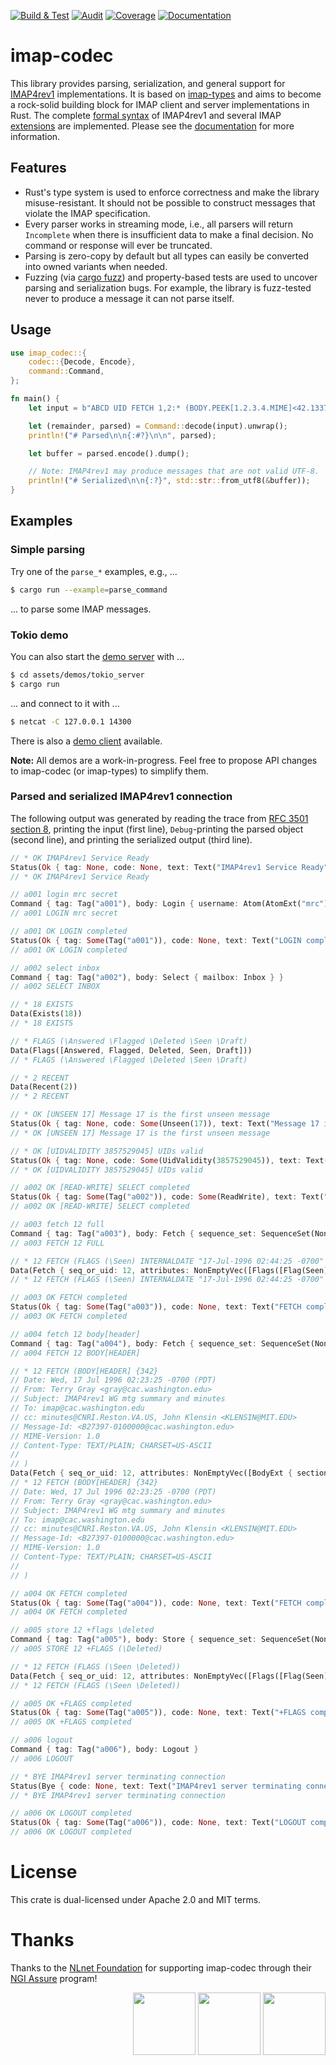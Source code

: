 [![Build & Test](https://github.com/duesee/imap-codec/actions/workflows/build_and_test.yml/badge.svg)](https://github.com/duesee/imap-codec/actions/workflows/build_and_test.yml)
[![Audit](https://github.com/duesee/imap-codec/actions/workflows/audit.yml/badge.svg)](https://github.com/duesee/imap-codec/actions/workflows/audit.yml)
[![Coverage](https://coveralls.io/repos/github/duesee/imap-codec/badge.svg?branch=main)](https://coveralls.io/github/duesee/imap-codec?branch=main)
[![Documentation](https://docs.rs/imap-codec/badge.svg)](https://docs.rs/imap-codec)

# imap-codec

This library provides parsing, serialization, and general support for [IMAP4rev1] implementations.
It is based on [imap-types] and aims to become a rock-solid building block for IMAP client and server implementations in Rust.
The complete [formal syntax] of IMAP4rev1 and several IMAP [extensions] are implemented.
Please see the [documentation] for more information.

## Features

* Rust's type system is used to enforce correctness and make the library misuse-resistant.
It should not be possible to construct messages that violate the IMAP specification.
* Every parser works in streaming mode, i.e., all parsers will return `Incomplete` when there is insufficient data to make a final decision. 
No command or response will ever be truncated.
* Parsing is zero-copy by default but all types can easily be converted into owned variants when needed.
* Fuzzing (via [cargo fuzz]) and property-based tests are used to uncover parsing and serialization bugs.
For example, the library is fuzz-tested never to produce a message it can not parse itself.

## Usage

```rust
use imap_codec::{
    codec::{Decode, Encode},
    command::Command,
};

fn main() {
    let input = b"ABCD UID FETCH 1,2:* (BODY.PEEK[1.2.3.4.MIME]<42.1337>)\r\n";

    let (remainder, parsed) = Command::decode(input).unwrap();
    println!("# Parsed\n\n{:#?}\n\n", parsed);

    let buffer = parsed.encode().dump();

    // Note: IMAP4rev1 may produce messages that are not valid UTF-8.
    println!("# Serialized\n\n{:?}", std::str::from_utf8(&buffer));
}
```

## Examples

### Simple parsing

Try one of the `parse_*` examples, e.g., ...

```sh
$ cargo run --example=parse_command
```

... to parse some IMAP messages.

### Tokio demo

You can also start the [demo server] with ...

```sh
$ cd assets/demos/tokio_server
$ cargo run
```

... and connect to it with ...

```sh
$ netcat -C 127.0.0.1 14300
```

There is also a [demo client] available.

**Note:** All demos are a work-in-progress. Feel free to propose API changes to imap-codec (or imap-types) to simplify them.

### Parsed and serialized IMAP4rev1 connection

The following output was generated by reading the trace from [RFC 3501 section 8](https://tools.ietf.org/html/rfc3501#section-8), printing the input (first line), `Debug`-printing the parsed object (second line), and printing the serialized output (third line).

```rust
// * OK IMAP4rev1 Service Ready
Status(Ok { tag: None, code: None, text: Text("IMAP4rev1 Service Ready") })
// * OK IMAP4rev1 Service Ready

// a001 login mrc secret
Command { tag: Tag("a001"), body: Login { username: Atom(AtomExt("mrc")), password: /* REDACTED */ } }
// a001 LOGIN mrc secret

// a001 OK LOGIN completed
Status(Ok { tag: Some(Tag("a001")), code: None, text: Text("LOGIN completed") })
// a001 OK LOGIN completed

// a002 select inbox
Command { tag: Tag("a002"), body: Select { mailbox: Inbox } }
// a002 SELECT INBOX

// * 18 EXISTS
Data(Exists(18))
// * 18 EXISTS

// * FLAGS (\Answered \Flagged \Deleted \Seen \Draft)
Data(Flags([Answered, Flagged, Deleted, Seen, Draft]))
// * FLAGS (\Answered \Flagged \Deleted \Seen \Draft)

// * 2 RECENT
Data(Recent(2))
// * 2 RECENT

// * OK [UNSEEN 17] Message 17 is the first unseen message
Status(Ok { tag: None, code: Some(Unseen(17)), text: Text("Message 17 is the first unseen message") })
// * OK [UNSEEN 17] Message 17 is the first unseen message

// * OK [UIDVALIDITY 3857529045] UIDs valid
Status(Ok { tag: None, code: Some(UidValidity(3857529045)), text: Text("UIDs valid") })
// * OK [UIDVALIDITY 3857529045] UIDs valid

// a002 OK [READ-WRITE] SELECT completed
Status(Ok { tag: Some(Tag("a002")), code: Some(ReadWrite), text: Text("SELECT completed") })
// a002 OK [READ-WRITE] SELECT completed

// a003 fetch 12 full
Command { tag: Tag("a003"), body: Fetch { sequence_set: SequenceSet(NonEmptyVec([Single(Value(12))])), attributes: Macro(Full), uid: false } }
// a003 FETCH 12 FULL

// * 12 FETCH (FLAGS (\Seen) INTERNALDATE "17-Jul-1996 02:44:25 -0700" RFC822.SIZE 4286 ENVELOPE ("Wed, 17 Jul 1996 02:23:25 -0700 (PDT)" "IMAP4rev1 WG mtg summary and minutes" (("Terry Gray" NIL "gray" "cac.washington.edu")) (("Terry Gray" NIL "gray" "cac.washington.edu")) (("Terry Gray" NIL "gray" "cac.washington.edu")) ((NIL NIL "imap" "cac.washington.edu")) ((NIL NIL "minutes" "CNRI.Reston.VA.US")("John Klensin" NIL "KLENSIN" "MIT.EDU")) NIL NIL "<B27397-0100000@cac.washington.edu>") BODY ("TEXT" "PLAIN" ("CHARSET" "US-ASCII") NIL NIL "7BIT" 3028 92))
Data(Fetch { seq_or_uid: 12, attributes: NonEmptyVec([Flags([Flag(Seen)]), InternalDate(1996-07-17T02:44:25-07:00), Rfc822Size(4286), Envelope(Envelope { date: NString(Some(Quoted(Quoted("Wed, 17 Jul 1996 02:23:25 -0700 (PDT)")))), subject: NString(Some(Quoted(Quoted("IMAP4rev1 WG mtg summary and minutes")))), from: [Address { name: NString(Some(Quoted(Quoted("Terry Gray")))), adl: NString(None), mailbox: NString(Some(Quoted(Quoted("gray")))), host: NString(Some(Quoted(Quoted("cac.washington.edu")))) }], sender: [Address { name: NString(Some(Quoted(Quoted("Terry Gray")))), adl: NString(None), mailbox: NString(Some(Quoted(Quoted("gray")))), host: NString(Some(Quoted(Quoted("cac.washington.edu")))) }], reply_to: [Address { name: NString(Some(Quoted(Quoted("Terry Gray")))), adl: NString(None), mailbox: NString(Some(Quoted(Quoted("gray")))), host: NString(Some(Quoted(Quoted("cac.washington.edu")))) }], to: [Address { name: NString(None), adl: NString(None), mailbox: NString(Some(Quoted(Quoted("imap")))), host: NString(Some(Quoted(Quoted("cac.washington.edu")))) }], cc: [Address { name: NString(None), adl: NString(None), mailbox: NString(Some(Quoted(Quoted("minutes")))), host: NString(Some(Quoted(Quoted("CNRI.Reston.VA.US")))) }, Address { name: NString(Some(Quoted(Quoted("John Klensin")))), adl: NString(None), mailbox: NString(Some(Quoted(Quoted("KLENSIN")))), host: NString(Some(Quoted(Quoted("MIT.EDU")))) }], bcc: [], in_reply_to: NString(None), message_id: NString(Some(Quoted(Quoted("<B27397-0100000@cac.washington.edu>")))) }), Body(Single { body: Body { basic: BasicFields { parameter_list: [(Quoted(Quoted("CHARSET")), Quoted(Quoted("US-ASCII")))], id: NString(None), description: NString(None), content_transfer_encoding: Quoted(Quoted("7BIT")), size: 3028 }, specific: Text { subtype: Quoted(Quoted("PLAIN")), number_of_lines: 92 } }, extension: None })]) })
// * 12 FETCH (FLAGS (\Seen) INTERNALDATE "17-Jul-1996 02:44:25 -0700" RFC822.SIZE 4286 ENVELOPE ("Wed, 17 Jul 1996 02:23:25 -0700 (PDT)" "IMAP4rev1 WG mtg summary and minutes" (("Terry Gray" NIL "gray" "cac.washington.edu")) (("Terry Gray" NIL "gray" "cac.washington.edu")) (("Terry Gray" NIL "gray" "cac.washington.edu")) ((NIL NIL "imap" "cac.washington.edu")) ((NIL NIL "minutes" "CNRI.Reston.VA.US")("John Klensin" NIL "KLENSIN" "MIT.EDU")) NIL NIL "<B27397-0100000@cac.washington.edu>") BODY ("TEXT" "PLAIN" ("CHARSET" "US-ASCII") NIL NIL "7BIT" 3028 92))

// a003 OK FETCH completed
Status(Ok { tag: Some(Tag("a003")), code: None, text: Text("FETCH completed") })
// a003 OK FETCH completed

// a004 fetch 12 body[header]
Command { tag: Tag("a004"), body: Fetch { sequence_set: SequenceSet(NonEmptyVec([Single(Value(12))])), attributes: FetchAttributes([BodyExt { section: Some(Header(None)), partial: None, peek: false }]), uid: false } }
// a004 FETCH 12 BODY[HEADER]

// * 12 FETCH (BODY[HEADER] {342}
// Date: Wed, 17 Jul 1996 02:23:25 -0700 (PDT)
// From: Terry Gray <gray@cac.washington.edu>
// Subject: IMAP4rev1 WG mtg summary and minutes
// To: imap@cac.washington.edu
// cc: minutes@CNRI.Reston.VA.US, John Klensin <KLENSIN@MIT.EDU>
// Message-Id: <B27397-0100000@cac.washington.edu>
// MIME-Version: 1.0
// Content-Type: TEXT/PLAIN; CHARSET=US-ASCII
// 
// )
Data(Fetch { seq_or_uid: 12, attributes: NonEmptyVec([BodyExt { section: Some(Header(None)), origin: None, data: NString(Some(Literal(Literal { data: [68, 97, 116, 101, 58, 32, 87, 101, 100, 44, 32, 49, 55, 32, 74, 117, 108, 32, 49, 57, 57, 54, 32, 48, 50, 58, 50, 51, 58, 50, 53, 32, 45, 48, 55, 48, 48, 32, 40, 80, 68, 84, 41, 13, 10, 70, 114, 111, 109, 58, 32, 84, 101, 114, 114, 121, 32, 71, 114, 97, 121, 32, 60, 103, 114, 97, 121, 64, 99, 97, 99, 46, 119, 97, 115, 104, 105, 110, 103, 116, 111, 110, 46, 101, 100, 117, 62, 13, 10, 83, 117, 98, 106, 101, 99, 116, 58, 32, 73, 77, 65, 80, 52, 114, 101, 118, 49, 32, 87, 71, 32, 109, 116, 103, 32, 115, 117, 109, 109, 97, 114, 121, 32, 97, 110, 100, 32, 109, 105, 110, 117, 116, 101, 115, 13, 10, 84, 111, 58, 32, 105, 109, 97, 112, 64, 99, 97, 99, 46, 119, 97, 115, 104, 105, 110, 103, 116, 111, 110, 46, 101, 100, 117, 13, 10, 99, 99, 58, 32, 109, 105, 110, 117, 116, 101, 115, 64, 67, 78, 82, 73, 46, 82, 101, 115, 116, 111, 110, 46, 86, 65, 46, 85, 83, 44, 32, 74, 111, 104, 110, 32, 75, 108, 101, 110, 115, 105, 110, 32, 60, 75, 76, 69, 78, 83, 73, 78, 64, 77, 73, 84, 46, 69, 68, 85, 62, 13, 10, 77, 101, 115, 115, 97, 103, 101, 45, 73, 100, 58, 32, 60, 66, 50, 55, 51, 57, 55, 45, 48, 49, 48, 48, 48, 48, 48, 64, 99, 97, 99, 46, 119, 97, 115, 104, 105, 110, 103, 116, 111, 110, 46, 101, 100, 117, 62, 13, 10, 77, 73, 77, 69, 45, 86, 101, 114, 115, 105, 111, 110, 58, 32, 49, 46, 48, 13, 10, 67, 111, 110, 116, 101, 110, 116, 45, 84, 121, 112, 101, 58, 32, 84, 69, 88, 84, 47, 80, 76, 65, 73, 78, 59, 32, 67, 72, 65, 82, 83, 69, 84, 61, 85, 83, 45, 65, 83, 67, 73, 73, 13, 10, 13, 10], sync: true }))) }]) })
// * 12 FETCH (BODY[HEADER] {342}
// Date: Wed, 17 Jul 1996 02:23:25 -0700 (PDT)
// From: Terry Gray <gray@cac.washington.edu>
// Subject: IMAP4rev1 WG mtg summary and minutes
// To: imap@cac.washington.edu
// cc: minutes@CNRI.Reston.VA.US, John Klensin <KLENSIN@MIT.EDU>
// Message-Id: <B27397-0100000@cac.washington.edu>
// MIME-Version: 1.0
// Content-Type: TEXT/PLAIN; CHARSET=US-ASCII
// 
// )

// a004 OK FETCH completed
Status(Ok { tag: Some(Tag("a004")), code: None, text: Text("FETCH completed") })
// a004 OK FETCH completed

// a005 store 12 +flags \deleted
Command { tag: Tag("a005"), body: Store { sequence_set: SequenceSet(NonEmptyVec([Single(Value(12))])), kind: Add, response: Answer, flags: [Deleted], uid: false } }
// a005 STORE 12 +FLAGS (\Deleted)

// * 12 FETCH (FLAGS (\Seen \Deleted))
Data(Fetch { seq_or_uid: 12, attributes: NonEmptyVec([Flags([Flag(Seen), Flag(Deleted)])]) })
// * 12 FETCH (FLAGS (\Seen \Deleted))

// a005 OK +FLAGS completed
Status(Ok { tag: Some(Tag("a005")), code: None, text: Text("+FLAGS completed") })
// a005 OK +FLAGS completed

// a006 logout
Command { tag: Tag("a006"), body: Logout }
// a006 LOGOUT

// * BYE IMAP4rev1 server terminating connection
Status(Bye { code: None, text: Text("IMAP4rev1 server terminating connection") })
// * BYE IMAP4rev1 server terminating connection

// a006 OK LOGOUT completed
Status(Ok { tag: Some(Tag("a006")), code: None, text: Text("LOGOUT completed") })
// a006 OK LOGOUT completed
```

# License

This crate is dual-licensed under Apache 2.0 and MIT terms.

# Thanks

Thanks to the [NLnet Foundation](https://nlnet.nl/) for supporting imap-codec through their [NGI Assure](https://nlnet.nl/assure/) program!

<div align="right">
    <img height="100px" src="https://user-images.githubusercontent.com/8997731/215262095-ab12d43a-ca8a-4d44-b79b-7e99ab91ca01.png"/>
    <img height="100px" src="https://user-images.githubusercontent.com/8997731/221422192-60d28ed4-10bb-441e-957d-93af58166707.png"/>
    <img height="100px" src="https://user-images.githubusercontent.com/8997731/215262235-0db02da9-7c6c-498e-a3d2-7ea7901637bf.png"/>
</div>

[IMAP4rev1]: https://tools.ietf.org/html/rfc3501
[imap-types]: https://github.com/duesee/imap-codec/imap-types
[formal syntax]: https://tools.ietf.org/html/rfc3501#section-9
[extensions]: https://docs.rs/imap-codec/latest/imap_codec/#features
[documentation]: https://docs.rs/imap-codec/latest/imap_codec/
[cargo fuzz]: https://github.com/rust-fuzz/cargo-fuzz
[demo client]: https://github.com/duesee/imap-codec/tree/main/assets/demos/tokio_client
[demo server]: https://github.com/duesee/imap-codec/tree/main/assets/demos/tokio_server
[parse_command]: https://github.com/duesee/imap-codec/blob/main/examples/parse_command.rs
